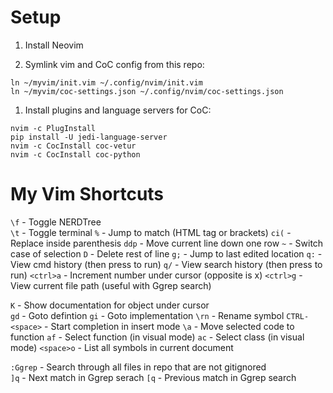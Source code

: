 # Setup

1. Install Neovim

1. Symlink vim and CoC config from this repo:

```
ln ~/myvim/init.vim ~/.config/nvim/init.vim
ln ~/myvim/coc-settings.json ~/.config/nvim/coc-settings.json
```

1. Install plugins and language servers for CoC:

```
nvim -c PlugInstall
pip install -U jedi-language-server
nvim -c CocInstall coc-vetur
nvim -c CocInstall coc-python
```

# My Vim Shortcuts

`\f` - Toggle NERDTree  
`\t` - Toggle terminal
`%` - Jump to match (HTML tag or brackets)
`ci(` - Replace inside parenthesis
`ddp` - Move current line down one row
`~` - Switch case of selection
`D` - Delete rest of line
`g;` - Jump to last edited location
`q:` - View cmd history (then press <enter> to run)
`q/` - View search history (then press <enter> to run)
`<ctrl>a` - Increment number under cursor (opposite is <ctrl>x)
`<ctrl>g` - View current file path (useful with Ggrep search)

`K` - Show documentation for object under cursor  
`gd` - Goto defintion
`gi` - Goto implementation
`\rn` - Rename symbol
`CTRL-<space>` - Start completion in insert mode
`\a` - Move selected code to function
`af` - Select function (in visual mode)
`ac` - Select class (in visual mode)
`<space>o` - List all symbols in current document

`:Ggrep` - Search through all files in repo that are not gitignored  
`]q` - Next match in Ggrep serach
`[q` - Previous match in Ggrep search
